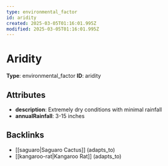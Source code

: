 ```yaml
---
type: environmental_factor
id: aridity
created: 2025-03-05T01:16:01.995Z
modified: 2025-03-05T01:16:01.995Z
---
```


# Aridity

**Type**: environmental_factor
**ID**: aridity

## Attributes

- **description**: Extremely dry conditions with minimal rainfall
- **annualRainfall**: 3-15 inches

## Backlinks

- [[saguaro|Saguaro Cactus]] (adapts_to)
- [[kangaroo-rat|Kangaroo Rat]] (adapts_to)

